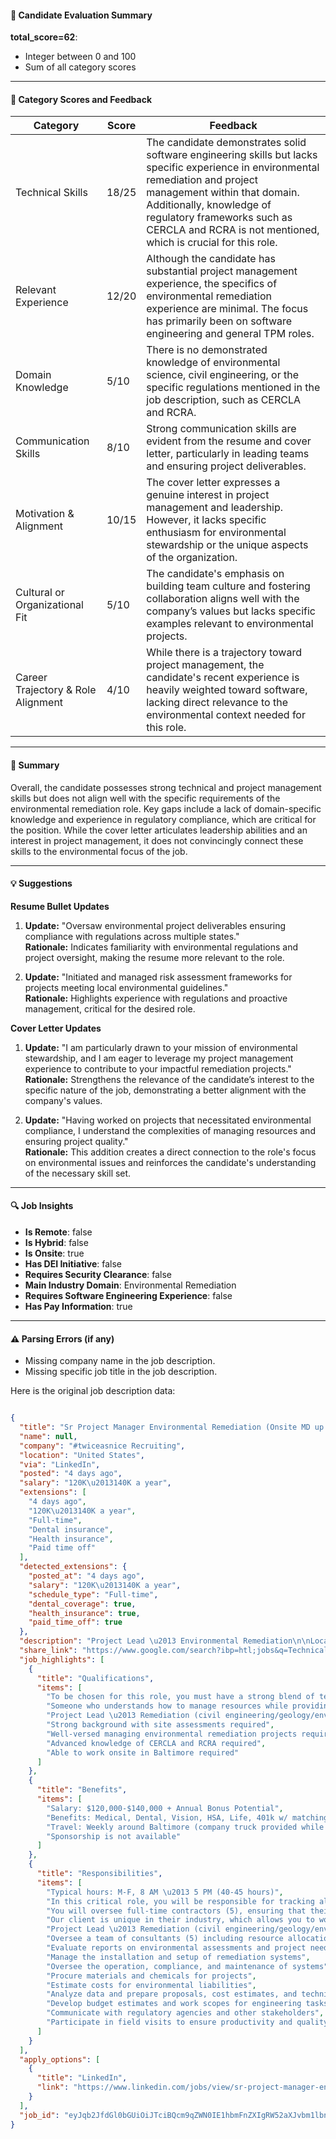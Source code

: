 #### 📄 Candidate Evaluation Summary
**total_score=62**:  
- Integer between 0 and 100  
- Sum of all category scores  

---

#### 🎯 Category Scores and Feedback

| Category                        | Score   | Feedback                                                                                                                                                  |
|--------------------------------|---------|----------------------------------------------------------------------------------------------------------------------------------------------------------|
| Technical Skills               | 18/25   | The candidate demonstrates solid software engineering skills but lacks specific experience in environmental remediation and project management within that domain. Additionally, knowledge of regulatory frameworks such as CERCLA and RCRA is not mentioned, which is crucial for this role.  |
| Relevant Experience             | 12/20   | Although the candidate has substantial project management experience, the specifics of environmental remediation experience are minimal. The focus has primarily been on software engineering and general TPM roles.                                     |
| Domain Knowledge                | 5/10    | There is no demonstrated knowledge of environmental science, civil engineering, or the specific regulations mentioned in the job description, such as CERCLA and RCRA.                                                                                           |
| Communication Skills            | 8/10    | Strong communication skills are evident from the resume and cover letter, particularly in leading teams and ensuring project deliverables.                                                               |
| Motivation & Alignment          | 10/15   | The cover letter expresses a genuine interest in project management and leadership. However, it lacks specific enthusiasm for environmental stewardship or the unique aspects of the organization.                                                                 |
| Cultural or Organizational Fit  | 5/10    | The candidate's emphasis on building team culture and fostering collaboration aligns well with the company’s values but lacks specific examples relevant to environmental projects.                                                            |
| Career Trajectory & Role Alignment | 4/10  | While there is a trajectory toward project management, the candidate's recent experience is heavily weighted toward software, lacking direct relevance to the environmental context needed for this role.                              |

---

#### 🧾 Summary
Overall, the candidate possesses strong technical and project management skills but does not align well with the specific requirements of the environmental remediation role. Key gaps include a lack of domain-specific knowledge and experience in regulatory compliance, which are critical for the position. While the cover letter articulates leadership abilities and an interest in project management, it does not convincingly connect these skills to the environmental focus of the job.

---

#### 💡 Suggestions

**Resume Bullet Updates**  
1. **Update:** "Oversaw environmental project deliverables ensuring compliance with regulations across multiple states."  
   **Rationale:** Indicates familiarity with environmental regulations and project oversight, making the resume more relevant to the role.

2. **Update:** "Initiated and managed risk assessment frameworks for projects meeting local environmental guidelines."  
   **Rationale:** Highlights experience with regulations and proactive management, critical for the desired role.

**Cover Letter Updates**  
1. **Update:** "I am particularly drawn to your mission of environmental stewardship, and I am eager to leverage my project management experience to contribute to your impactful remediation projects."  
   **Rationale:** Strengthens the relevance of the candidate’s interest to the specific nature of the job, demonstrating a better alignment with the company's values.

2. **Update:** "Having worked on projects that necessitated environmental compliance, I understand the complexities of managing resources and ensuring project quality."  
   **Rationale:** This addition creates a direct connection to the role's focus on environmental issues and reinforces the candidate's understanding of the necessary skill set.

---

#### 🔍 Job Insights

- **Is Remote**: false  
- **Is Hybrid**: false  
- **Is Onsite**: true  
- **Has DEI Initiative**: false  
- **Requires Security Clearance**: false  
- **Main Industry Domain**: Environmental Remediation  
- **Requires Software Engineering Experience**: false  
- **Has Pay Information**: true  

---

#### ⚠️ Parsing Errors (if any)

- Missing company name in the job description.
- Missing specific job title in the job description.

Here is the original job description data:

```json

{
  "title": "Sr Project Manager Environmental Remediation (Onsite MD up to $150k)",
  "name": null,
  "company": "#twiceasnice Recruiting",
  "location": "United States",
  "via": "LinkedIn",
  "posted": "4 days ago",
  "salary": "120K\u2013140K a year",
  "extensions": [
    "4 days ago",
    "120K\u2013140K a year",
    "Full-time",
    "Dental insurance",
    "Health insurance",
    "Paid time off"
  ],
  "detected_extensions": {
    "posted_at": "4 days ago",
    "salary": "120K\u2013140K a year",
    "schedule_type": "Full-time",
    "dental_coverage": true,
    "health_insurance": true,
    "paid_time_off": true
  },
  "description": "Project Lead \u2013 Environmental Remediation\n\nLocation: Baltimore, MD (near Dundalk)\n\nSalary: $120,000-$140,000 + Annual Bonus Potential\n\nBenefits: Medical, Dental, Vision, HSA, Life, 401k w/ matching, PTO, Holidays\n\nJob Type: Full-Time\n\nTypical hours: M-F, 8 AM \u2013 5 PM (40-45 hours)\n\nStart Date: ASAP\n\nTravel: Weekly around Baltimore (company truck provided while onsite)\n\nSponsorship is not available\n\nProject Lead \u2013 Remediation (civil engineering/geology/environmental sciences) Description\n\nOur client is looking for a seasoned, well-rounded environmental professional to lead their remediation projects across their company in Baltimore, MD. In this critical role, you will be responsible for tracking all remediation activities to ensure compliance with environmental regulations and project timelines. You will oversee full-time contractors (5), ensuring that their work aligns with safety and quality standards while facilitating successful project delivery. To be chosen for this role, you must have a strong blend of technical knowledge with a people-focused, collaborative approach to project management. Someone who understands how to manage resources while providing strong mentorship and communication to their team. Our client is unique in their industry, which allows you to work on a variety of projects without having extensive travel requirements. If you are passionate about environmental stewardship and want to become a subject matter expert within an organization that is an economic engine for their community, this is your chance. You can make an impact and build a legacy with a company you can be proud of.\n\nProject Lead \u2013 Remediation (civil engineering/geology/environmental sciences) Responsibilities\n\n\u2022 Oversee a team of consultants (5) including resource allocation\n\n\u2022 Evaluate reports on environmental assessments and project needs\n\n\u2022 Manage the installation and setup of remediation systems\n\n\u2022 Oversee the operation, compliance, and maintenance of systems\n\n\u2022 Procure materials and chemicals for projects\n\n\u2022 Estimate costs for environmental liabilities\n\n\u2022 Analyze data and prepare proposals, cost estimates, and technical reports\n\n\u2022 Develop budget estimates and work scopes for engineering tasks\n\n\u2022 Communicate with regulatory agencies and other stakeholders\n\n\u2022 Participate in field visits to ensure productivity and quality standards\n\nProject Lead \u2013 Remediation (civil engineering/geology/environmental sciences) Qualifications\n\n\u2022 Strong background with site assessments required\n\n\u2022 Well-versed managing environmental remediation projects required\n\n\u2022 Advanced knowledge of CERCLA and RCRA required\n\n\u2022 Able to work onsite in Baltimore required",
  "share_link": "https://www.google.com/search?ibp=htl;jobs&q=Technical+Project+Manager&htidocid=UjITE7SEqwg5HkeXAAAAAA%3D%3D&hl=en-US&shndl=37&shmd=H4sIAAAAAAAA_xWOuwrCQBAAsc0nWC1ooYJJFNJoqwhCUBQri3A5l8tpshtu18cH-mGezVTDMMl3kFzPAY6B72gVSkPGYYAtvXxg6pDUtHDCDm_eqGeCyYHEK0K5gWcPyjBeFPljCnPYcw2CJtgGordjdi0O141qL6ssE2lTJxojNrXcZUxY8ye7cy1_VNKYgH1rFKtlkX_SntxsMtK3t2iEIuOFDU-vnhx4ggvFixucYxHlBzrBt3XHAAAA&shmds=v1_AQbUm96ErXJvqtIzYBKHaVmP10CdxUzid1IIH0pfpFmRLSCNUg&source=sh/x/job/li/m1/1#fpstate=tldetail&htivrt=jobs&htiq=Technical+Project+Manager&htidocid=UjITE7SEqwg5HkeXAAAAAA%3D%3D",
  "job_highlights": [
    {
      "title": "Qualifications",
      "items": [
        "To be chosen for this role, you must have a strong blend of technical knowledge with a people-focused, collaborative approach to project management",
        "Someone who understands how to manage resources while providing strong mentorship and communication to their team",
        "Project Lead \u2013 Remediation (civil engineering/geology/environmental sciences) Qualifications",
        "Strong background with site assessments required",
        "Well-versed managing environmental remediation projects required",
        "Advanced knowledge of CERCLA and RCRA required",
        "Able to work onsite in Baltimore required"
      ]
    },
    {
      "title": "Benefits",
      "items": [
        "Salary: $120,000-$140,000 + Annual Bonus Potential",
        "Benefits: Medical, Dental, Vision, HSA, Life, 401k w/ matching, PTO, Holidays",
        "Travel: Weekly around Baltimore (company truck provided while onsite)",
        "Sponsorship is not available"
      ]
    },
    {
      "title": "Responsibilities",
      "items": [
        "Typical hours: M-F, 8 AM \u2013 5 PM (40-45 hours)",
        "In this critical role, you will be responsible for tracking all remediation activities to ensure compliance with environmental regulations and project timelines",
        "You will oversee full-time contractors (5), ensuring that their work aligns with safety and quality standards while facilitating successful project delivery",
        "Our client is unique in their industry, which allows you to work on a variety of projects without having extensive travel requirements",
        "Project Lead \u2013 Remediation (civil engineering/geology/environmental sciences) Responsibilities",
        "Oversee a team of consultants (5) including resource allocation",
        "Evaluate reports on environmental assessments and project needs",
        "Manage the installation and setup of remediation systems",
        "Oversee the operation, compliance, and maintenance of systems",
        "Procure materials and chemicals for projects",
        "Estimate costs for environmental liabilities",
        "Analyze data and prepare proposals, cost estimates, and technical reports",
        "Develop budget estimates and work scopes for engineering tasks",
        "Communicate with regulatory agencies and other stakeholders",
        "Participate in field visits to ensure productivity and quality standards"
      ]
    }
  ],
  "apply_options": [
    {
      "title": "LinkedIn",
      "link": "https://www.linkedin.com/jobs/view/sr-project-manager-environmental-remediation-onsite-md-up-to-%24150k-at-%23twiceasnice-recruiting-4191582906?refId=HSB1jegfGurWofahDdpzdA%3D%3D&trackingId=CsUV6w%2B2UrUl0pVxY6wQeA%3D%3D&utm_campaign=google_jobs_apply&utm_source=google_jobs_apply&utm_medium=organic"
    }
  ],
  "job_id": "eyJqb2JfdGl0bGUiOiJTciBQcm9qZWN0IE1hbmFnZXIgRW52aXJvbm1lbnRhbCBSZW1lZGlhdGlvbiAoT25zaXRlIE1EIHVwIHRvICQxNTBrKSIsImNvbXBhbnlfbmFtZSI6IiN0d2ljZWFzbmljZSBSZWNydWl0aW5nIiwiYWRkcmVzc19jaXR5IjoiVW5pdGVkIFN0YXRlcyIsImh0aWRvY2lkIjoiVWpJVEU3U0Vxd2c1SGtlWEFBQUFBQT09IiwidXVsZSI6IncrQ0FJUUlDSU5WVzVwZEdWa0lGTjBZWFJsY3cifQ=="
}